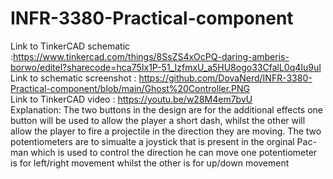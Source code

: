 # INFR-3380-Practical-component

Link to TinkerCAD schematic :https://www.tinkercad.com/things/8SsZS4xOcPQ-daring-amberis-borwo/editel?sharecode=hca75Ix1P-51_IzfmxU_a5HU8ogo33CfalL0q4Iu9uI
<br>
Link to schematic screenshot : https://github.com/DovaNerd/INFR-3380-Practical-component/blob/main/Ghost%20Controller.PNG
<br>
Link to TinkerCAD video : https://youtu.be/w28M4em7bvU
<br>
Explanation: The two buttons in the design are for the additional effects one button will be used to allow the player a short dash, whilst the other will allow the player to fire a projectile in the direction they are moving. The two potentiometers are to simualte a joystick that is present in the orginal Pac-man which is used to control the direction he can move one potentiometer is for left/right movement whilst the other is for up/down movement

